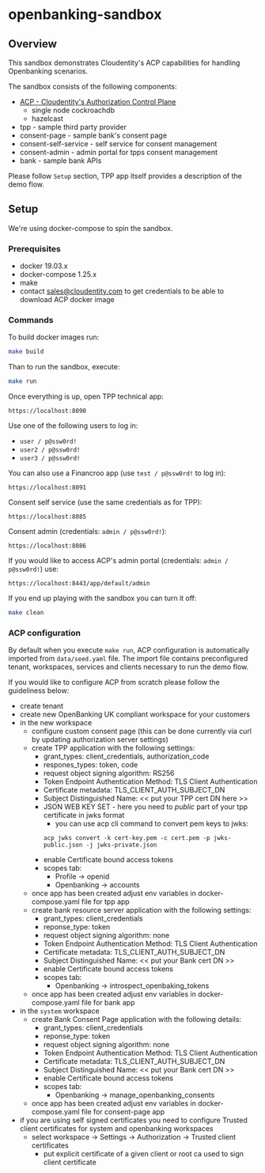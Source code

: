 # openbanking-sandbox

## Overview

This sandbox demonstrates Cloudentity's ACP capabilities for handling Openbanking scenarios.

The sandbox consists of the following components:

* [ACP - Cloudentity's Authorization Control Plane](https://docs.authorization.cloudentity.com/)
  - single node cockroachdb
  - hazelcast
* tpp - sample third party provider 
* consent-page - sample bank's consent page
* consent-self-service - self service for consent management
* consent-admin - admin portal for tpps consent management
* bank - sample bank APIs

Please follow `Setup` section, TPP app itself provides a description of the demo flow. 

## Setup

We're using docker-compose to spin the sandbox.

### Prerequisites

* docker 19.03.x
* docker-compose 1.25.x
* make
* contact sales@cloudentity.com to get credentials to be able to download ACP docker image

### Commands

To build docker images run:

```sh
make build
```

Than to run the sandbox, execute:

```sh
make run
```

Once everything is up, open TPP technical app:

```
https://localhost:8090
```

Use one of the following users to log in:
- `user / p@ssw0rd! `
- `user2 / p@ssw0rd! `
- `user3 / p@ssw0rd! `

You can also use a Financroo app (use `test / p@ssw0rd!` to log in):

```
https://localhost:8091
```

Consent self service (use the same credentials as for TPP):

```
https://localhost:8085
```

Consent admin (credentials: `admin / p@ssw0rd!`):

```
https://localhost:8086
```

If you would like to access ACP's admin portal (credentials: `admin / p@ssw0rd!`) use:

```
https://localhost:8443/app/default/admin
```

If you end up playing with the sandbox you can turn it off:

``` sh
make clean
```

### ACP configuration

By default when you execute `make run`, ACP configuration is automatically imported from `data/seed.yaml` file.
The import file contains preconfigured tenant, workspaces, services and clients necessary to run the demo flow.

If you would like to configure ACP from scratch please follow the guideliness below:

* create tenant
* create new OpenBanking UK compliant workspace for your customers
* in the new workspace
  * configure custom consent page (this can be done currently via curl by updating authorization server settings)
  * create TPP application with the following settings:
    - grant_types: client_credentials, authorization_code
    - respones_types: token, code
    - request object signing algorithm: RS256
    - Token Endpoint Authentication Method: TLS Client Authentication
    - Certificate metadata: TLS_CLIENT_AUTH_SUBJECT_DN
    - Subject Distinguished Name: << put your TPP cert DN here >>
    - JSON WEB KEY SET - here you need to *public* part of your tpp certificate in jwks format
      * you can use acp cli command to convert pem keys to jwks: 
      ```
      acp jwks convert -k cert-key.pem -c cert.pem -p jwks-public.json -j jwks-private.json
      ```
    - enable Certificate bound access tokens
    - scopes tab:
      * Profile -> openid
      * Openbanking -> accounts
  * once app has been created adjust env variables in docker-compose.yaml file for tpp app
  * create bank resource server application with the following settings:
    - grant_types: client_credentials
    - reponse_type: token
    - request object signing algorithm: none
    - Token Endpoint Authentication Method: TLS Client Authentication
    - Certificate metadata: TLS_CLIENT_AUTH_SUBJECT_DN
    - Subject Distinguished Name: << put your Bank cert DN >>
    - enable Certificate bound access tokens
    - scopes tab:
      * Openbanking -> introspect_openbaking_tokens
  * once app has been created adjust env variables in docker-compose.yaml file for bank app
* in the `system` workspace
  * create Bank Consent Page application with the following details:
    - grant_types: client_credentials
    - reponse_type: token
    - request object signing algorithm: none
    - Token Endpoint Authentication Method: TLS Client Authentication
    - Certificate metadata: TLS_CLIENT_AUTH_SUBJECT_DN
    - Subject Distinguished Name: << put your Bank cert DN >>
    - enable Certificate bound access tokens
    - scopes tab:
      * Openbanking -> manage_openbanking_consents
  * once app has been created adjust env variables in docker-compose.yaml file for consent-page app
* if you are using self signed certificates you need to configure Trusted client certificates for system and openbanking workspaces
  * select workspace -> Settings -> Authorization -> Trusted client certificates
    - put explicit certificate of a given client or root ca used to sign client certificate
